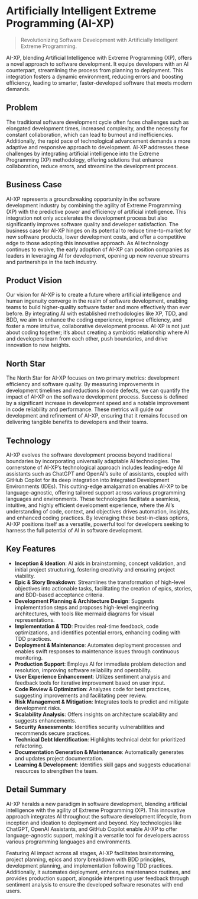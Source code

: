 # Artificially Intelligent Extreme Programming (AI-XP)

> Revolutionizing Software Development with Artificially Intelligent Extreme Programming.

AI-XP, blending Artificial Intelligence with Extreme Programming (XP), offers a novel approach to software development. It equips developers with an AI counterpart, streamlining the process from planning to deployment. This integration fosters a dynamic environment, reducing errors and boosting efficiency, leading to smarter, faster-developed software that meets modern demands.

## Problem

The traditional software development cycle often faces challenges such as elongated development times, increased complexity, and the necessity for constant collaboration, which can lead to burnout and inefficiencies. Additionally, the rapid pace of technological advancement demands a more adaptive and responsive approach to development. AI-XP addresses these challenges by integrating artificial intelligence into the Extreme Programming (XP) methodology, offering solutions that enhance collaboration, reduce errors, and streamline the development process.

## Business Case

AI-XP represents a groundbreaking opportunity in the software development industry by combining the agility of Extreme Programming (XP) with the predictive power and efficiency of artificial intelligence. This integration not only accelerates the development process but also significantly improves software quality and developer satisfaction. The business case for AI-XP hinges on its potential to reduce time-to-market for new software products, lower development costs, and offer a competitive edge to those adopting this innovative approach. As AI technology continues to evolve, the early adoption of AI-XP can position companies as leaders in leveraging AI for development, opening up new revenue streams and partnerships in the tech industry.

## Product Vision

Our vision for AI-XP is to create a future where artificial intelligence and human ingenuity converge in the realm of software development, enabling teams to build higher-quality software faster and more effectively than ever before. By integrating AI with established methodologies like XP, TDD, and BDD, we aim to enhance the coding experience, improve efficiency, and foster a more intuitive, collaborative development process. AI-XP is not just about coding together; it’s about creating a symbiotic relationship where AI and developers learn from each other, push boundaries, and drive innovation to new heights.

## North Star

The North Star for AI-XP focuses on two primary metrics: development efficiency and software quality. By measuring improvements in development timelines and reductions in code defects, we can quantify the impact of AI-XP on the software development process. Success is defined by a significant increase in development speed and a notable improvement in code reliability and performance. These metrics will guide our development and refinement of AI-XP, ensuring that it remains focused on delivering tangible benefits to developers and their teams.

## Technology

AI-XP evolves the software development process beyond traditional boundaries by incorporating universally adaptable AI technologies. The cornerstone of AI-XP’s technological approach includes leading-edge AI assistants such as ChatGPT and OpenAI’s suite of assistants, coupled with GitHub Copilot for its deep integration into Integrated Development Environments (IDEs). This cutting-edge amalgamation enables AI-XP to be language-agnostic, offering tailored support across various programming languages and environments. These technologies facilitate a seamless, intuitive, and highly efficient development experience, where the AI’s understanding of code, context, and objectives drives automation, insights, and enhanced coding practices. By leveraging these best-in-class options, AI-XP positions itself as a versatile, powerful tool for developers seeking to harness the full potential of AI in software development.

## Key Features

- **Inception & Ideation**: AI aids in brainstorming, concept validation, and initial project structuring, fostering creativity and ensuring project viability.
- **Epic & Story Breakdown**: Streamlines the transformation of high-level objectives into actionable tasks, facilitating the creation of epics, stories, and BDD-based acceptance criteria.
- **Development Planning & Architecture Design**: Suggests implementation steps and proposes high-level engineering architectures, with tools like mermaid diagrams for visual representations.
- **Implementation & TDD**: Provides real-time feedback, code optimizations, and identifies potential errors, enhancing coding with TDD practices.
- **Deployment & Maintenance**: Automates deployment processes and enables swift responses to maintenance issues through continuous monitoring.
- **Production Support**: Employs AI for immediate problem detection and resolution, improving software reliability and operability.
- **User Experience Enhancement**: Utilizes sentiment analysis and feedback tools for iterative improvement based on user input.
- **Code Review & Optimization**: Analyzes code for best practices, suggesting improvements and facilitating peer review.
- **Risk Management & Mitigation**: Integrates tools to predict and mitigate development risks.
- **Scalability Analysis**: Offers insights on architecture scalability and suggests enhancements.
- **Security Assessments**: Identifies security vulnerabilities and recommends secure practices.
- **Technical Debt Identification**: Highlights technical debt for prioritized refactoring.
- **Documentation Generation & Maintenance**: Automatically generates and updates project documentation.
- **Learning & Development**: Identifies skill gaps and suggests educational resources to strengthen the team.

## Detail Summary

AI-XP heralds a new paradigm in software development, blending artificial intelligence with the agility of Extreme Programming (XP). This innovative approach integrates AI throughout the software development lifecycle, from inception and ideation to deployment and beyond. Key technologies like ChatGPT, OpenAI Assistants, and GitHub Copilot enable AI-XP to offer language-agnostic support, making it a versatile tool for developers across various programming languages and environments.

Featuring AI impact across all stages, AI-XP facilitates brainstorming, project planning, epics and story breakdown with BDD principles, development planning, and implementation following TDD practices. Additionally, it automates deployment, enhances maintenance routines, and provides production support, alongside interpreting user feedback through sentiment analysis to ensure the developed software resonates with end users.
